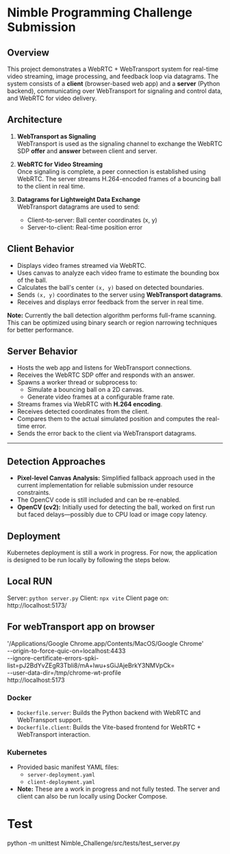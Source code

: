 # Nimble Programming Challenge Submission

## Overview

This project demonstrates a WebRTC + WebTransport system for real-time video streaming, image processing, and feedback loop via datagrams. The system consists of a **client** (browser-based web app) and a **server** (Python backend), communicating over WebTransport for signaling and control data, and WebRTC for video delivery.


## Architecture

1. **WebTransport as Signaling**  
   WebTransport is used as the signaling channel to exchange the WebRTC SDP **offer** and **answer** between client and server.

2. **WebRTC for Video Streaming**  
   Once signaling is complete, a peer connection is established using WebRTC. The server streams H.264-encoded frames of a bouncing ball to the client in real time.

3. **Datagrams for Lightweight Data Exchange**  
   WebTransport datagrams are used to send:
   - Client-to-server: Ball center coordinates (x, y)
   - Server-to-client: Real-time position error


## Client Behavior

- Displays video frames streamed via WebRTC.
- Uses canvas to analyze each video frame to estimate the bounding box of the ball.
- Calculates the ball's center `(x, y)` based on detected boundaries.
- Sends `(x, y)` coordinates to the server using **WebTransport datagrams**.
- Receives and displays error feedback from the server in real time.

**Note:** Currently the ball detection algorithm performs full-frame scanning. This can be optimized using binary search or region narrowing techniques for better performance.


## Server Behavior

- Hosts the web app and listens for WebTransport connections.
- Receives the WebRTC SDP offer and responds with an answer.
- Spawns a worker thread or subprocess to:
  - Simulate a bouncing ball on a 2D canvas.
  - Generate video frames at a configurable frame rate.
- Streams frames via WebRTC with **H.264 encoding**.
- Receives detected coordinates from the client.
- Compares them to the actual simulated position and computes the real-time error.
- Sends the error back to the client via WebTransport datagrams.

---

## Detection Approaches

- **Pixel-level Canvas Analysis:** Simplified fallback approach used in the current implementation for reliable submission under resource constraints.
- The OpenCV code is still included and can be re-enabled.
- **OpenCV (cv2):** Initially used for detecting the ball, worked on first run but faced delays—possibly due to CPU load or image copy latency.


## Deployment
Kubernetes deployment is still a work in progress. For now, the application is designed to be run locally by following the steps below.

## Local RUN
Server: `python server.py`
Client: `npx vite`
Client page on: http://localhost:5173/

## For webTransport app on browser
'/Applications/Google Chrome.app/Contents/MacOS/Google Chrome' \
  --origin-to-force-quic-on=localhost:4433 \
  --ignore-certificate-errors-spki-list=pJ2BdYvZEgR3Tbli8/mA+lwu+sGiJAjeBrkY3NMVpCk= \
  --user-data-dir=/tmp/chrome-wt-profile \
  http://localhost:5173


### Docker

- `Dockerfile.server`: Builds the Python backend with WebRTC and WebTransport support.
- `Dockerfile.client`: Builds the Vite-based frontend for WebRTC + WebTransport interaction.

### Kubernetes

- Provided basic manifest YAML files:
  - `server-deployment.yaml`
  - `client-deployment.yaml`
- **Note:** These are a work in progress and not fully tested. The server and client can also be run locally using Docker Compose.


# Test
python -m unittest Nimble_Challenge/src/tests/test_server.py


<!-- # for credential for webTransport
brew install mkcert
mkcert -install  
mkcert localhost -->

<!-- npm install --save-dev jest babel-jest @babel/preset-env jest-environment-jsdom
npm install --save-dev identity-obj-proxy
npm install --save-dev yargs-parser
pip install opencv-python
pip install aioquic
pip install aiortc -->
